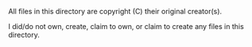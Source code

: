 <!--

GBA ONLINE;  GBA.JS.ORG;  "Online GameBoy Advance Emulator"
Copyright (C) 2021-present AYVACS
Licensed under the MIT License (view LICENSE.md for more information)

-->

All files in this directory are copyright (C) their original creator(s).

I did/do not own, create, claim to own, or claim to create any files in this directory.
